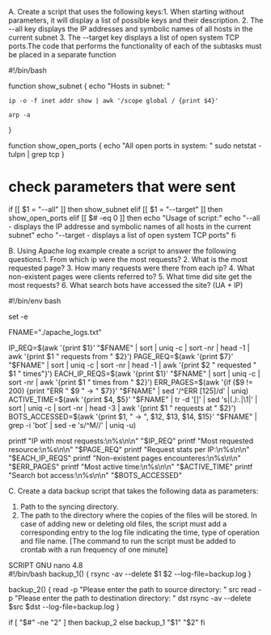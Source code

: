 A. Create a script that uses the following keys:1. When starting without parameters, it will display a list of possible keys and their description. 
2. The --all key displays the IP addresses and symbolic names of all hosts in the current subnet 
3. The --target key displays a list of open system TCP ports.The code that performs the functionality of each of the subtasks must be placed in a separate function

#!/bin/bash

function show_subnet {
    echo "Hosts in subnet: "
    
    ip -o -f inet addr show | awk '/scope global / {print $4}'
    
    arp -a
}

function show_open_ports {
    echo "All open ports in system: "
    sudo netstat -tulpn | grep tcp
}


# check parameters that were sent
if [[ $1 = "--all" ]]
then
    show_subnet
elif [[ $1 = "--target" ]]
then
    show_open_ports
elif [[ $# -eq 0 ]]
then
    echo "Usage of script:"
    echo "--all - displays the IP addresse and symbolic names of all hosts in the current subnet"
    echo "--target - displays a list of open system TCP ports"
fi





B. Using Apache log example create a script to answer the following questions:1. From which ip were the most requests? 
2. What is the most requested page? 
3. How many requests were there from each ip? 
4. What non-existent pages were clients referred to? 
5. What time did site get the most requests?
6. What search bots have accessed the site? (UA + IP)

#!/bin/env bash

set -e

FNAME="./apache_logs.txt"

IP_REQ=$(awk '{print $1}' "$FNAME" | sort | uniq -c | sort -nr | head -1 | awk '{print $1 " requests from " $2}')
PAGE_REQ=$(awk '{print $7}' "$FNAME" | sort | uniq -c | sort -nr | head -1 | awk '{print $2 " requested " $1 " times"}')
EACH_IP_REQS=$(awk '{print $1}' "$FNAME" | sort | uniq -c | sort -nr | awk '{print $1 " times from " $2}')
ERR_PAGES=$(awk '{if ($9 != 200) {print "ERR " $9 " -> " $7}}' "$FNAME" | sed '/^ERR [125]/d' | uniq)
ACTIVE_TIME=$(awk '{print $4, $5}' "$FNAME" | tr -d '[]' | sed 's|\(.*\):.*|\1|' | sort | uniq -c | sort -nr | head -3 | awk '{print $1 " requests at " $2}')
BOTS_ACCESSED=$(awk '{print $1, " -> ", $12, $13, $14, $15}' "$FNAME" | grep -i 'bot' | sed -e 's/\^M//' | uniq -u)


printf "IP with most requests:\n%s\n\n" "$IP_REQ"
printf "Most requested resource:\n%s\n\n" "$PAGE_REQ"
printf "Request stats per IP:\n%s\n\n" "$EACH_IP_REQS"
printf "Non-existent pages encounteres:\n%s\n\n" "$ERR_PAGES"
printf "Most active time:\n%s\n\n" "$ACTIVE_TIME"
printf "Search bot access:\n%s\n\n" "$BOTS_ACCESSED"








C. Create a data backup script that takes the following data as parameters:
1. Path to the syncing  directory.
2. The path to the directory where the copies of the files will be stored.
In case of adding new or deleting old files, the script must add a corresponding entry to the log file indicating the time, type of operation and file name. [The command to run the script must be added to crontab with a run frequency of one minute]

SCRIPT
  GNU nano 4.8                                                                             
#!/bin/bash
backup_1()
{
        rsync -av --delete $1 $2 --log-file=backup.log
}

backup_2()
{
        read -p "Please enter the path to source directory: " src
        read -p "Please enter the path to destination directory: " dst
        rsync -av --delete $src $dst --log-file=backup.log
}

if [ "$#" -ne "2" ]
then
        backup_2
else
        backup_1 "$1" "$2"
fi
                                    
